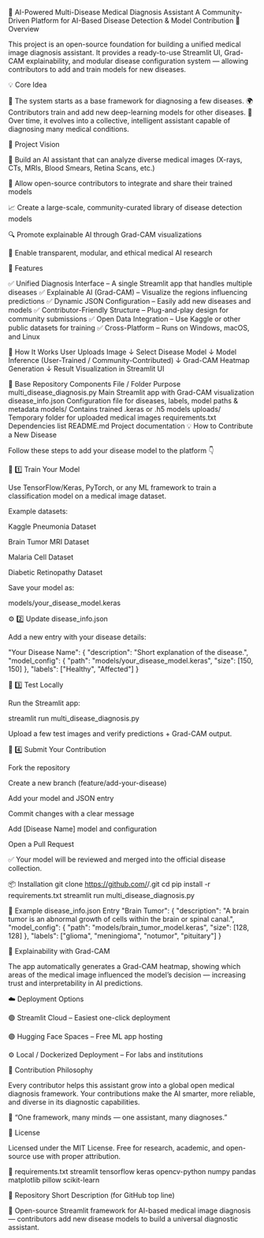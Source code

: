 🧠 AI-Powered Multi-Disease Medical Diagnosis Assistant
A Community-Driven Platform for AI-Based Disease Detection & Model Contribution
🚀 Overview

This project is an open-source foundation for building a unified medical image diagnosis assistant.
It provides a ready-to-use Streamlit UI, Grad-CAM explainability, and modular disease configuration system — allowing contributors to add and train models for new diseases.

💡 Core Idea

🧩 The system starts as a base framework for diagnosing a few diseases.
🌍 Contributors train and add new deep-learning models for other diseases.
🧠 Over time, it evolves into a collective, intelligent assistant capable of diagnosing many medical conditions.

🌟 Project Vision

🏥 Build an AI assistant that can analyze diverse medical images (X-rays, CTs, MRIs, Blood Smears, Retina Scans, etc.)

🤝 Allow open-source contributors to integrate and share their trained models

📈 Create a large-scale, community-curated library of disease detection models

🔍 Promote explainable AI through Grad-CAM visualizations

💬 Enable transparent, modular, and ethical medical AI research

🧩 Features

✅ Unified Diagnosis Interface – A single Streamlit app that handles multiple diseases
✅ Explainable AI (Grad-CAM) – Visualize the regions influencing predictions
✅ Dynamic JSON Configuration – Easily add new diseases and models
✅ Contributor-Friendly Structure – Plug-and-play design for community submissions
✅ Open Data Integration – Use Kaggle or other public datasets for training
✅ Cross-Platform – Runs on Windows, macOS, and Linux

🧱 How It Works
User Uploads Image 
   ↓
Select Disease Model 
   ↓
Model Inference (User-Trained / Community-Contributed)
   ↓
Grad-CAM Heatmap Generation 
   ↓
Result Visualization in Streamlit UI

🧬 Base Repository Components
File / Folder	Purpose
multi_disease_diagnosis.py	Main Streamlit app with Grad-CAM visualization
disease_info.json	Configuration file for diseases, labels, model paths & metadata
models/	Contains trained .keras or .h5 models
uploads/	Temporary folder for uploaded medical images
requirements.txt	Dependencies list
README.md	Project documentation
💡 How to Contribute a New Disease

Follow these steps to add your disease model to the platform 👇

🧪 1️⃣ Train Your Model

Use TensorFlow/Keras, PyTorch, or any ML framework to train a classification model on a medical image dataset.

Example datasets:

Kaggle Pneumonia Dataset

Brain Tumor MRI Dataset

Malaria Cell Dataset

Diabetic Retinopathy Dataset

Save your model as:

models/your_disease_model.keras

⚙️ 2️⃣ Update disease_info.json

Add a new entry with your disease details:

"Your Disease Name": {
  "description": "Short explanation of the disease.",
  "model_config": {
    "path": "models/your_disease_model.keras",
    "size": [150, 150]
  },
  "labels": ["Healthy", "Affected"]
}

🧩 3️⃣ Test Locally

Run the Streamlit app:

streamlit run multi_disease_diagnosis.py


Upload a few test images and verify predictions + Grad-CAM output.

🔁 4️⃣ Submit Your Contribution

Fork the repository

Create a new branch (feature/add-your-disease)

Add your model and JSON entry

Commit changes with a clear message

Add [Disease Name] model and configuration


Open a Pull Request

✅ Your model will be reviewed and merged into the official disease collection.

📦 Installation
git clone https://github.com/<your-username>/<your-repo>.git
cd <your-repo>
pip install -r requirements.txt
streamlit run multi_disease_diagnosis.py

🧠 Example disease_info.json Entry
"Brain Tumor": {
  "description": "A brain tumor is an abnormal growth of cells within the brain or spinal canal.",
  "model_config": {
    "path": "models/brain_tumor_model.keras",
    "size": [128, 128]
  },
  "labels": ["glioma", "meningioma", "notumor", "pituitary"]
}

🔬 Explainability with Grad-CAM

The app automatically generates a Grad-CAM heatmap, showing which areas of the medical image influenced the model’s decision — increasing trust and interpretability in AI predictions.

☁️ Deployment Options

🟢 Streamlit Cloud – Easiest one-click deployment

🟣 Hugging Face Spaces – Free ML app hosting

⚙️ Local / Dockerized Deployment – For labs and institutions

🤝 Contribution Philosophy

Every contributor helps this assistant grow into a global open medical diagnosis framework.
Your contributions make the AI smarter, more reliable, and diverse in its diagnostic capabilities.

🧠 “One framework, many minds — one assistant, many diagnoses.”

📄 License

Licensed under the MIT License.
Free for research, academic, and open-source use with proper attribution.

🧾 requirements.txt
streamlit
tensorflow
keras
opencv-python
numpy
pandas
matplotlib
pillow
scikit-learn

🔖 Repository Short Description (for GitHub top line)

🧠 Open-source Streamlit framework for AI-based medical image diagnosis — contributors add new disease models to build a universal diagnostic assistant.
